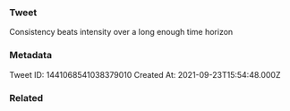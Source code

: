 ### Tweet
Consistency beats intensity over a long enough time horizon

### Metadata
Tweet ID: 1441068541038379010
Created At: 2021-09-23T15:54:48.000Z

### Related

